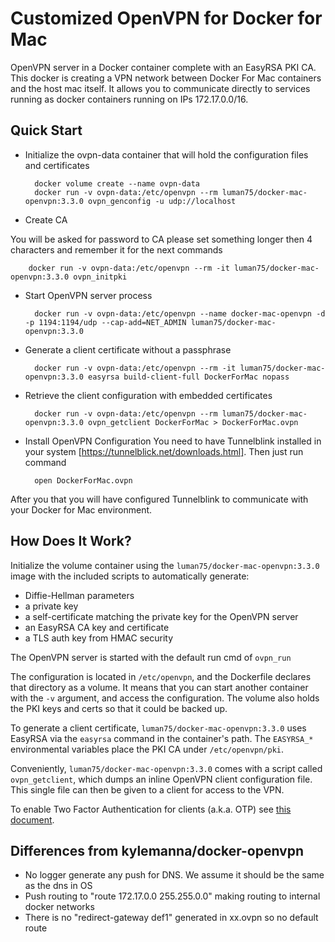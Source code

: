# Customized OpenVPN for Docker for Mac

OpenVPN server in a Docker container complete with an EasyRSA PKI CA.
This docker is creating a VPN network between Docker For Mac containers and the host mac itself. It allows you to communicate directly to services running as docker containers running on IPs 172.17.0.0/16.

## Quick Start


* Initialize the ovpn-data container that will hold the configuration files and certificates

        docker volume create --name ovpn-data
        docker run -v ovpn-data:/etc/openvpn --rm luman75/docker-mac-openvpn:3.3.0 ovpn_genconfig -u udp://localhost

* Create CA 

You will be asked for password to CA please set something longer then 4 characters and remember it for the next commands

        docker run -v ovpn-data:/etc/openvpn --rm -it luman75/docker-mac-openvpn:3.3.0 ovpn_initpki


* Start OpenVPN server process

        docker run -v ovpn-data:/etc/openvpn --name docker-mac-openvpn -d -p 1194:1194/udp --cap-add=NET_ADMIN luman75/docker-mac-openvpn:3.3.0

* Generate a client certificate without a passphrase

        docker run -v ovpn-data:/etc/openvpn --rm -it luman75/docker-mac-openvpn:3.3.0 easyrsa build-client-full DockerForMac nopass

* Retrieve the client configuration with embedded certificates

        docker run -v ovpn-data:/etc/openvpn --rm luman75/docker-mac-openvpn:3.3.0 ovpn_getclient DockerForMac > DockerForMac.ovpn

* Install OpenVPN Configuration
You need to have Tunnelblink installed in your system [https://tunnelblick.net/downloads.html].
Then just run command

        open DockerForMac.ovpn

After you that you will have configured Tunnelblink to communicate with your Docker for Mac environment. 


## How Does It Work?

Initialize the volume container using the `luman75/docker-mac-openvpn:3.3.0` image with the
included scripts to automatically generate:

- Diffie-Hellman parameters
- a private key
- a self-certificate matching the private key for the OpenVPN server
- an EasyRSA CA key and certificate
- a TLS auth key from HMAC security

The OpenVPN server is started with the default run cmd of `ovpn_run`

The configuration is located in `/etc/openvpn`, and the Dockerfile
declares that directory as a volume. It means that you can start another
container with the `-v` argument, and access the configuration.
The volume also holds the PKI keys and certs so that it could be backed up.

To generate a client certificate, `luman75/docker-mac-openvpn:3.3.0` uses EasyRSA via the
`easyrsa` command in the container's path.  The `EASYRSA_*` environmental
variables place the PKI CA under `/etc/openvpn/pki`.

Conveniently, `luman75/docker-mac-openvpn:3.3.0` comes with a script called `ovpn_getclient`,
which dumps an inline OpenVPN client configuration file.  This single file can
then be given to a client for access to the VPN.

To enable Two Factor Authentication for clients (a.k.a. OTP) see [this document](/docs/otp.md).

## Differences from kylemanna/docker-openvpn

* No logger generate any push for DNS. We assume it should be the same as the dns in OS
* Push routing to "route 172.17.0.0 255.255.0.0" making routing to internal docker networks 
* There is no "redirect-gateway def1" generated in xx.ovpn so no default route

